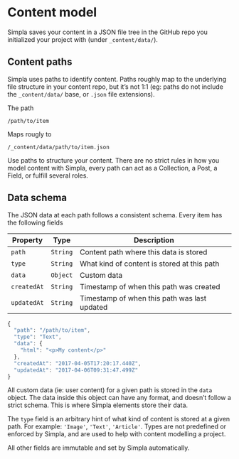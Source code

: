 # Content model

Simpla saves your content in a JSON file tree in the GitHub repo you initialized your project with (under `_content/data/`).

## Content paths

Simpla uses paths to identify content. Paths roughly map to the underlying file structure in your content repo, but it’s not 1:1 (eg: paths do not include the `_content/data/` base, or `.json` file extensions).

The path

```text
/path/to/item
```

Maps rougly to

```
/_content/data/path/to/item.json

```

Use paths to structure your content. There are no strict rules in how you model content with Simpla, every path can act as a Collection, a Post, a Field, or fulfill several roles.

## Data schema

The JSON data at each path follows a consistent schema. Every item has the following fields

| Property | Type | Description |
| --- | --- | --- |
| `path` | `String` | Content path where this data is stored |
| `type` | `String` | What kind of content is stored at this path |
| `data` | `Object` | Custom data |
| `createdAt` | `String` | Timestamp of when this path was created |
| `updatedAt` | `String` | Timestamp of when this path was last updated |

```js
{
  "path": "/path/to/item",
  "type": "Text",
  "data": {
    "html": "<p>My content</p>"
  },
  "createdAt": "2017-04-05T17:20:17.440Z",
  "updatedAt": "2017-04-06T09:31:47.499Z"
}
```

All custom data (ie: user content) for a given path is stored in the `data` object. The data inside this object can have any format, and doesn’t follow a strict schema. This is where Simpla elements store their data.

The `type` field is an arbitrary hint of what kind of content is stored at a given path. For example: `'Image'`, `'Text'`, `'Article'`. Types are not predefined or enforced by Simpla, and are used to help with content modelling a project.

All other fields are immutable and set by Simpla automatically.